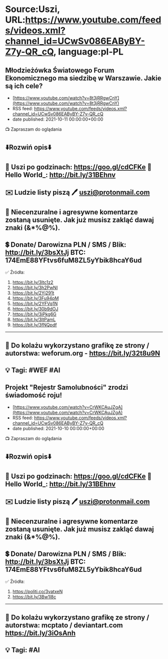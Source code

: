 # Source:Uszi, URL:https://www.youtube.com/feeds/videos.xml?channel_id=UCwSv086EAByBY-Z7y-QR_cQ, language:pl-PL

## Młodzieżówka Światowego Forum Ekonomicznego ma siedzibę w Warszawie. Jakie są ich cele?
 - [https://www.youtube.com/watch?v=8t3jRRgwCnY](https://www.youtube.com/watch?v=8t3jRRgwCnY)
 - RSS feed: https://www.youtube.com/feeds/videos.xml?channel_id=UCwSv086EAByBY-Z7y-QR_cQ
 - date published: 2021-10-11 00:00:00+00:00

📺 Zapraszam do oglądania

⬇️Rozwiń opis⬇️
------------------------------------------------------------
👀 Uszi po godzinach: https://goo.gl/cdCFKe
👀 Hello World_: http://bit.ly/31BEhnv
------------------------------------------------------------
✉️ Ludzie listy piszą 
🖊️ uszi@protonmail.com
------------------------------------------------------------
👺 Niecenzuralne i agresywne komentarze zostaną usunięte.  Jak już musisz zakląć dawaj znaki (&*%@%).
------------------------------------------------------------
💲 Donate/ Darowizna
PLN / SMS / Blik: http://bit.ly/3bsXtJj
BTC: 174EmE88YFtvs6fuM8ZL5yYbik8hcaY6ud
-------------------------------------------------------------
✅ Źródła:
1. https://bit.ly/3ltc1z2
2. https://bit.ly/3h2PwNI
3. https://bit.ly/2Yj291t
4. https://bit.ly/3Fu94pM
5. https://bit.ly/2YFVq1N
6. https://bit.ly/30b9dOJ
7. https://bit.ly/3iPkg6G
8. https://bit.ly/3ltPamL
9. https://bit.ly/3fNQpdf
---------------------------------------------------------------
🎴 Do kolażu wykorzystano grafikę ze strony / autorstwa: 
weforum.org - https://bit.ly/32t8u9N
---------------------------------------------------------------
💡 Tagi: #WEF #AI
--------------------------------------------------------------

## Projekt "Rejestr Samolubności" zrodzi świadomość roju!
 - [https://www.youtube.com/watch?v=CrWKCAuJZgA](https://www.youtube.com/watch?v=CrWKCAuJZgA)
 - RSS feed: https://www.youtube.com/feeds/videos.xml?channel_id=UCwSv086EAByBY-Z7y-QR_cQ
 - date published: 2021-10-10 00:00:00+00:00

📺 Zapraszam do oglądania

⬇️Rozwiń opis⬇️
------------------------------------------------------------
👀 Uszi po godzinach: https://goo.gl/cdCFKe
👀 Hello World_: http://bit.ly/31BEhnv
------------------------------------------------------------
✉️ Ludzie listy piszą 
🖊️ uszi@protonmail.com
------------------------------------------------------------
👺 Niecenzuralne i agresywne komentarze zostaną usunięte.  Jak już musisz zakląć dawaj znaki (&*%@%).
------------------------------------------------------------
💲 Donate/ Darowizna
PLN / SMS / Blik: http://bit.ly/3bsXtJj
BTC: 174EmE88YFtvs6fuM8ZL5yYbik8hcaY6ud
-------------------------------------------------------------
✅ Źródła:
1. https://politi.co/3vatxeN
2. https://bit.ly/3Bw1l8c
---------------------------------------------------------------
🎴 Do kolażu wykorzystano grafikę ze strony / autorstwa: 
mcptato / deviantart.com
https://bit.ly/3iOsAnh
---------------------------------------------------------------
💡 Tagi: #AI
--------------------------------------------------------------

